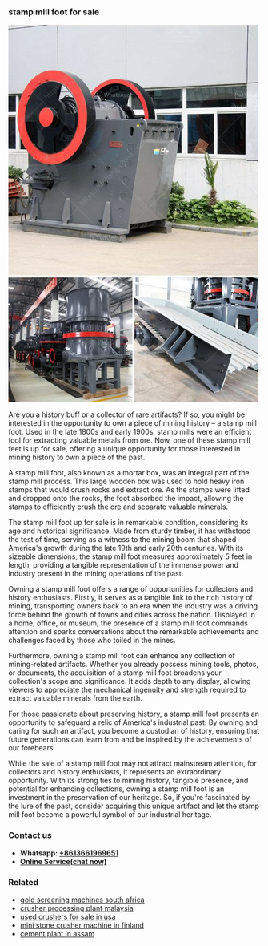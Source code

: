 <h3>stamp mill foot for sale</h3><img src='1708498369.jpg' alt=''><p>Are you a history buff or a collector of rare artifacts? If so, you might be interested in the opportunity to own a piece of mining history – a stamp mill foot. Used in the late 1800s and early 1900s, stamp mills were an efficient tool for extracting valuable metals from ore. Now, one of these stamp mill feet is up for sale, offering a unique opportunity for those interested in mining history to own a piece of the past.</p><p>A stamp mill foot, also known as a mortar box, was an integral part of the stamp mill process. This large wooden box was used to hold heavy iron stamps that would crush rocks and extract ore. As the stamps were lifted and dropped onto the rocks, the foot absorbed the impact, allowing the stamps to efficiently crush the ore and separate valuable minerals.</p><p>The stamp mill foot up for sale is in remarkable condition, considering its age and historical significance. Made from sturdy timber, it has withstood the test of time, serving as a witness to the mining boom that shaped America's growth during the late 19th and early 20th centuries. With its sizeable dimensions, the stamp mill foot measures approximately 5 feet in length, providing a tangible representation of the immense power and industry present in the mining operations of the past.</p><p>Owning a stamp mill foot offers a range of opportunities for collectors and history enthusiasts. Firstly, it serves as a tangible link to the rich history of mining, transporting owners back to an era when the industry was a driving force behind the growth of towns and cities across the nation. Displayed in a home, office, or museum, the presence of a stamp mill foot commands attention and sparks conversations about the remarkable achievements and challenges faced by those who toiled in the mines.</p><p>Furthermore, owning a stamp mill foot can enhance any collection of mining-related artifacts. Whether you already possess mining tools, photos, or documents, the acquisition of a stamp mill foot broadens your collection's scope and significance. It adds depth to any display, allowing viewers to appreciate the mechanical ingenuity and strength required to extract valuable minerals from the earth.</p><p>For those passionate about preserving history, a stamp mill foot presents an opportunity to safeguard a relic of America's industrial past. By owning and caring for such an artifact, you become a custodian of history, ensuring that future generations can learn from and be inspired by the achievements of our forebears.</p><p>While the sale of a stamp mill foot may not attract mainstream attention, for collectors and history enthusiasts, it represents an extraordinary opportunity. With its strong ties to mining history, tangible presence, and potential for enhancing collections, owning a stamp mill foot is an investment in the preservation of our heritage. So, if you're fascinated by the lure of the past, consider acquiring this unique artifact and let the stamp mill foot become a powerful symbol of our industrial heritage.</p><h3>Contact us</h3><ul><li><strong>Whatsapp:&nbsp;<a href="https://wa.me/8613661969651">+8613661969651</a></strong></li><li><a href="https://swt.shibang-china.com/?git&amp;zhl&amp;stamp mill foot for sale"><strong>Online Service(chat now)</strong></a></li></ul><h3>Related</h3><ul><li><a href='gold screening machines south africa.md'>gold screening machines south africa</a></li><li><a href='crusher processing plant malaysia.md'>crusher processing plant malaysia</a></li><li><a href='used crushers for sale in usa.md'>used crushers for sale in usa</a></li><li><a href='mini stone crusher machine in finland.md'>mini stone crusher machine in finland</a></li><li><a href='cement plant in assam.md'>cement plant in assam</a></li></ul>